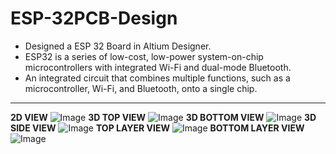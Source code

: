 # ESP-32PCB-Design

- Designed a ESP 32 Board in Altium Designer.
- ESP32 is a series of low-cost, low-power system-on-chip microcontrollers with integrated Wi-Fi and dual-mode Bluetooth.
- An integrated circuit that combines multiple functions, such as a microcontroller, Wi-Fi, and Bluetooth, onto a single chip.
----------------------
**2D VIEW**
![Image](https://github.com/user-attachments/assets/658eac75-4bc3-4708-9026-f776019db237)
**3D TOP VIEW**
![Image](https://github.com/user-attachments/assets/3e6c5bce-7fe1-4f21-8f47-9c7bcc83584f)
**3D BOTTOM VIEW**
![Image](https://github.com/user-attachments/assets/05f53fe4-146f-4f96-9f3a-654d133aee5b)
**3D SIDE VIEW**
![Image](https://github.com/user-attachments/assets/459aa1e6-6ef2-4e90-b1e2-4dab21a51675)
**TOP LAYER VIEW**
![Image](https://github.com/user-attachments/assets/68a2ac55-05d6-4c3f-b947-f99902698b00)
**BOTTOM LAYER VIEW**
![Image](https://github.com/user-attachments/assets/e897b31a-9786-495c-8084-efb9af5697bc)
